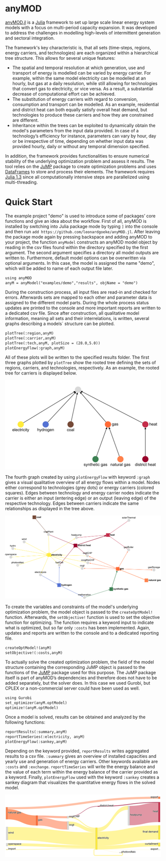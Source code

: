anyMOD
=================

[anyMOD.jl](https://github.com/leonardgoeke/anyMOD.jl) is a [Julia](https://julialang.org/) framework to set up large scale linear energy system models with a focus on multi-period capacity expansion. It was developed to address the challenges in modelling high-levels of intermittent generation and sectoral integration.

The framework's key characteristic is, that all sets (time-steps, regions, energy carriers, and technologies) are each organized within a hierarchical tree structure. This allows for several unique features:

* The spatial and temporal resolution at which generation, use and transport of energy is modelled can be varied by energy carrier. For example, within the same model electricity can be modelled at an hourly, but gas at a daily resolution, while still allowing for technologies that convert gas to electricity, or vice versa. As a result, a substantial decrease of computational effort can be achieved.
* The substitution of energy carriers with regard to conversion, consumption and transport can be modelled. As an example, residential and district heat can both equally satisfy overall heat demand, but technologies to produce these carriers and how they are constrained are different.
* Inheritance within the trees can be exploited to dynamically obtain the model's parameters from the input data provided. In case of a technology’s efficiency for instance, parameters can vary by hour, day or be irrespective of time, depending on whether input data was provided hourly, daily or without any temporal dimension specified.

In addition, the framework provides functionalities to ensure numerical stability of the underlying optimization problem and assess it results. The tool relies on the [JuMP](https://github.com/JuliaOpt/JuMP.jl) package to create optimization problems and uses [DataFrames](https://juliadata.github.io/DataFrames.jl/stable/) to store and process their elements. The framework requires [Julia 1.3](https://julialang.org/downloads/) since all computationally intensive steps are parallelized using multi-threading.

Quick Start
=================

The example project "demo" is used to introduce some of packages’ core functions and give an idea about the workflow. First of all, anyMOD is installed by switching into Julia package mode by typing `]` into the console and then run `add https://github.com/leonardgoeke/anyMOD.jl`. After leaving the package mode again by pressing backspace and adding anyMOD to your project, the function `anyModel` constructs an anyMOD model object by reading in the csv files found within the directory specified by the first argument. The second argument specifies a directory all model outputs are written to. Furthermore, default model options can be overwritten via optional arguments. In this case, the model is assigned the name "demo", which will be added to name of each output file later. 

```
using anyMOD
anyM = anyModel("examples/demo","results", objName = "demo")
```

During the construction process, all input files are read-in and checked for errors. Afterwards sets are mapped to each other and parameter data is assigned to the different model parts. During the whole process status updates are printed to the console and more important reports are written to a dedicated csv file. Since after construction, all qualitative model information, meaning all sets and their interrelations, is written, several graphs describing a models´ structure can be plotted.

```
plotTree(:region,anyM)
plotTree(:carrier,anyM)
plotTree(:tech,anyM, plotSize = (28.0,5.0))
plotEnergyFlow(:graph,anyM)
```

All of these plots will be written to the specified results folder. The first three graphs plotted by `plotTree` show the rooted tree defining the sets of regions, carriers, and technologies, respectively. As an example, the rooted tree for carriers is displayed below.

![](assets/carrier.png)

The fourth graph created by using `plotEnergyFlow` with keyword `:graph` gives a visual qualitative overview of all energy flows within a model. Nodes either correspond to technologies (grey dots) or energy carriers (colored squares). Edges between technology and energy carrier nodes indicate the carrier is either an input (entering edge) or an output (leaving edge) of the respective technology. Edges between carriers indicate the same relationships as displayed in the tree above.

![](assets/energyFlowGraph.png)

To create the variables and constraints of the model's underlying optimization problem, the model object is passed to the `createOptModel!` function. Afterwards, the `setObjective!` function is used to set the objective function for optimizing. The function requires a keyword input to indicate what is optimized, but so far only `:costs` has been implemented. Again, updates and reports are written to the console and to a dedicated reporting file.

```
createOptModel!(anyM)
setObjective!(:costs,anyM)
```

To actually solve the created optimization problem, the field of the model structure containing the corresponding JuMP object is passed to the functions of the [JuMP](https://github.com/JuliaOpt/JuMP.jl) package used for this purpose. The JuMP package itself is part of anyMOD’s dependencies and therefore does not have to be added separately, but the solver does. In this case we used Gurobi, but CPLEX or a non-commercial server could have been used as well.

```
using Gurobi
set_optimizer(anyM.optModel)
optimize!(anyM.optModel)
```

Once a model is solved, results can be obtained and analyzed by the following functions:

```
reportResults(:summary,anyM)
reportTimeSeries(:electricity, anyM)
plotEnergyFlow(:sankey,anyM)

```

Depending on the keyword provided, `reportResults` writes aggregated results to a csv file. `:summary` gives an overview of installed capacities and yearly use and generation of energy carriers. Other keywords available are `:costs` and `:exchange`. `reportTimeSeries` will write the energy balance and the value of each term within the energy balance of the carrier provided as a keyword. Finally, `plotEnergyFlow` used with the keyword `:sankey` creates a sankey diagram that visualizes the quantitative energy flows in the solved model.

![](assets/sankey.png)